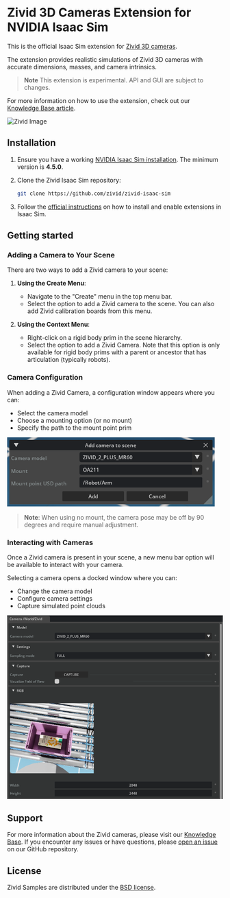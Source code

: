 # Zivid 3D Cameras Extension for NVIDIA Isaac Sim

This is the official Isaac Sim extension for [Zivid 3D cameras](https://www.zivid.com/).

The extension provides realistic simulations of Zivid 3D cameras with accurate dimensions, masses, and camera intrinsics.

> **Note**
> This extension is experimental. API and GUI are subject to changes.

For more information on how to use the extension, check out our [Knowledge Base article](https://support.zivid.com/en/latest/api-reference/wrappers/isaac-sim.html).

![Zivid Image][header-image]

## Installation

1. Ensure you have a working [NVIDIA Isaac Sim installation]. The minimum version is **4.5.0**.

2. Clone the Zivid Isaac Sim repository:

    ```sh
    git clone https://github.com/zivid/zivid-isaac-sim
    ```

3. Follow the [official instructions] on how to install and enable extensions
   in Isaac Sim.

## Getting started

### Adding a Camera to Your Scene

There are two ways to add a Zivid camera to your scene:

1. **Using the Create Menu**:
   - Navigate to the "Create" menu in the top menu bar.
   - Select the option to add a Zivid camera to the scene. You can also add Zivid calibration boards from this menu.

2. **Using the Context Menu**:
   - Right-click on a rigid body prim in the scene hierarchy.
   - Select the option to add a Zivid Camera.
     Note that this option is only available for rigid body prims with a parent or ancestor that has articulation (typically robots).

### Camera Configuration

When adding a Zivid Camera, a configuration window appears where you can:

- Select the camera model
- Choose a mounting option (or no mount)
- Specify the path to the mount point prim

![Camera Add Dialog](docs/add.png)

> **Note**: When using no mount, the camera pose may be off by 90 degrees and require manual adjustment.

### Interacting with Cameras

Once a Zivid camera is present in your scene, a new menu bar option will be available to interact with your camera.

Selecting a camera opens a docked window where you can:

- Change the camera model
- Configure camera settings
- Capture simulated point clouds

![Camera Control Widget](docs/widget.png)

## Support

For more information about the Zivid cameras, please visit our [Knowledge Base](https://support.zivid.com/latest).
If you encounter any issues or have questions, please [open an issue](https://github.com/zivid/zivid-isaac-sim/issues) on our GitHub repository.

## License

Zivid Samples are distributed under the [BSD license](https://github.com/zivid/zivid-halcon-samples/tree/master/LICENSE).

[NVIDIA Isaac Sim installation]: https://docs.isaacsim.omniverse.nvidia.com/4.5.0/installation/index.html
[official instructions]: https://docs.isaacsim.omniverse.nvidia.com/4.5.0/utilities/updating_extensions.html
[header-image]: https://www.zivid.com/hubfs/softwarefiles/images/zivid-generic-github-header.png
